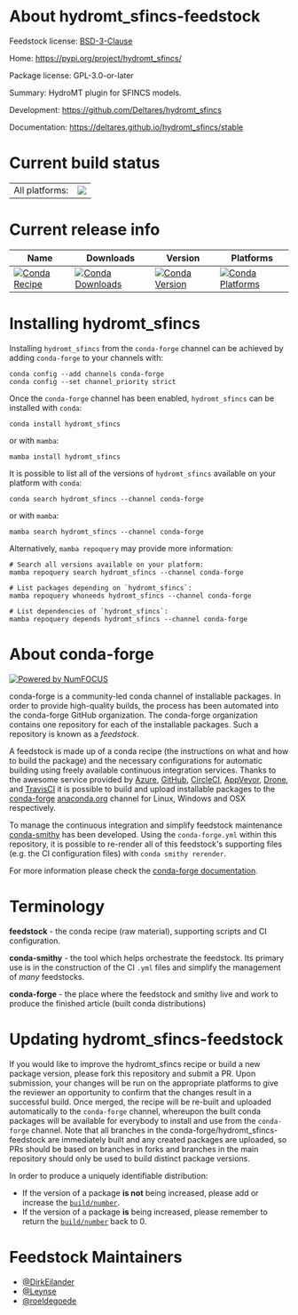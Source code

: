 About hydromt_sfincs-feedstock
==============================

Feedstock license: [BSD-3-Clause](https://github.com/conda-forge/hydromt_sfincs-feedstock/blob/main/LICENSE.txt)

Home: https://pypi.org/project/hydromt_sfincs/

Package license: GPL-3.0-or-later

Summary: HydroMT plugin for SFINCS models.

Development: https://github.com/Deltares/hydromt_sfincs

Documentation: https://deltares.github.io/hydromt_sfincs/stable

Current build status
====================


<table><tr><td>All platforms:</td>
    <td>
      <a href="https://dev.azure.com/conda-forge/feedstock-builds/_build/latest?definitionId=15542&branchName=main">
        <img src="https://dev.azure.com/conda-forge/feedstock-builds/_apis/build/status/hydromt_sfincs-feedstock?branchName=main">
      </a>
    </td>
  </tr>
</table>

Current release info
====================

| Name | Downloads | Version | Platforms |
| --- | --- | --- | --- |
| [![Conda Recipe](https://img.shields.io/badge/recipe-hydromt_sfincs-green.svg)](https://anaconda.org/conda-forge/hydromt_sfincs) | [![Conda Downloads](https://img.shields.io/conda/dn/conda-forge/hydromt_sfincs.svg)](https://anaconda.org/conda-forge/hydromt_sfincs) | [![Conda Version](https://img.shields.io/conda/vn/conda-forge/hydromt_sfincs.svg)](https://anaconda.org/conda-forge/hydromt_sfincs) | [![Conda Platforms](https://img.shields.io/conda/pn/conda-forge/hydromt_sfincs.svg)](https://anaconda.org/conda-forge/hydromt_sfincs) |

Installing hydromt_sfincs
=========================

Installing `hydromt_sfincs` from the `conda-forge` channel can be achieved by adding `conda-forge` to your channels with:

```
conda config --add channels conda-forge
conda config --set channel_priority strict
```

Once the `conda-forge` channel has been enabled, `hydromt_sfincs` can be installed with `conda`:

```
conda install hydromt_sfincs
```

or with `mamba`:

```
mamba install hydromt_sfincs
```

It is possible to list all of the versions of `hydromt_sfincs` available on your platform with `conda`:

```
conda search hydromt_sfincs --channel conda-forge
```

or with `mamba`:

```
mamba search hydromt_sfincs --channel conda-forge
```

Alternatively, `mamba repoquery` may provide more information:

```
# Search all versions available on your platform:
mamba repoquery search hydromt_sfincs --channel conda-forge

# List packages depending on `hydromt_sfincs`:
mamba repoquery whoneeds hydromt_sfincs --channel conda-forge

# List dependencies of `hydromt_sfincs`:
mamba repoquery depends hydromt_sfincs --channel conda-forge
```


About conda-forge
=================

[![Powered by
NumFOCUS](https://img.shields.io/badge/powered%20by-NumFOCUS-orange.svg?style=flat&colorA=E1523D&colorB=007D8A)](https://numfocus.org)

conda-forge is a community-led conda channel of installable packages.
In order to provide high-quality builds, the process has been automated into the
conda-forge GitHub organization. The conda-forge organization contains one repository
for each of the installable packages. Such a repository is known as a *feedstock*.

A feedstock is made up of a conda recipe (the instructions on what and how to build
the package) and the necessary configurations for automatic building using freely
available continuous integration services. Thanks to the awesome service provided by
[Azure](https://azure.microsoft.com/en-us/services/devops/), [GitHub](https://github.com/),
[CircleCI](https://circleci.com/), [AppVeyor](https://www.appveyor.com/),
[Drone](https://cloud.drone.io/welcome), and [TravisCI](https://travis-ci.com/)
it is possible to build and upload installable packages to the
[conda-forge](https://anaconda.org/conda-forge) [anaconda.org](https://anaconda.org/)
channel for Linux, Windows and OSX respectively.

To manage the continuous integration and simplify feedstock maintenance
[conda-smithy](https://github.com/conda-forge/conda-smithy) has been developed.
Using the ``conda-forge.yml`` within this repository, it is possible to re-render all of
this feedstock's supporting files (e.g. the CI configuration files) with ``conda smithy rerender``.

For more information please check the [conda-forge documentation](https://conda-forge.org/docs/).

Terminology
===========

**feedstock** - the conda recipe (raw material), supporting scripts and CI configuration.

**conda-smithy** - the tool which helps orchestrate the feedstock.
                   Its primary use is in the construction of the CI ``.yml`` files
                   and simplify the management of *many* feedstocks.

**conda-forge** - the place where the feedstock and smithy live and work to
                  produce the finished article (built conda distributions)


Updating hydromt_sfincs-feedstock
=================================

If you would like to improve the hydromt_sfincs recipe or build a new
package version, please fork this repository and submit a PR. Upon submission,
your changes will be run on the appropriate platforms to give the reviewer an
opportunity to confirm that the changes result in a successful build. Once
merged, the recipe will be re-built and uploaded automatically to the
`conda-forge` channel, whereupon the built conda packages will be available for
everybody to install and use from the `conda-forge` channel.
Note that all branches in the conda-forge/hydromt_sfincs-feedstock are
immediately built and any created packages are uploaded, so PRs should be based
on branches in forks and branches in the main repository should only be used to
build distinct package versions.

In order to produce a uniquely identifiable distribution:
 * If the version of a package **is not** being increased, please add or increase
   the [``build/number``](https://docs.conda.io/projects/conda-build/en/latest/resources/define-metadata.html#build-number-and-string).
 * If the version of a package **is** being increased, please remember to return
   the [``build/number``](https://docs.conda.io/projects/conda-build/en/latest/resources/define-metadata.html#build-number-and-string)
   back to 0.

Feedstock Maintainers
=====================

* [@DirkEilander](https://github.com/DirkEilander/)
* [@Leynse](https://github.com/Leynse/)
* [@roeldegoede](https://github.com/roeldegoede/)

